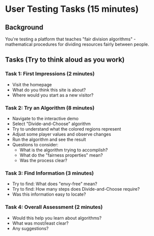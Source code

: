 # User Testing Tasks (15 minutes)

## Background
You're testing a platform that teaches "fair division algorithms" - mathematical procedures for dividing resources fairly between people.

## Tasks (Try to think aloud as you work)

### Task 1: First Impressions (2 minutes)
- Visit the homepage
- What do you think this site is about?
- Where would you start as a new visitor?

### Task 2: Try an Algorithm (8 minutes)
- Navigate to the interactive demo
- Select "Divide-and-Choose" algorithm
- Try to understand what the colored regions represent
- Adjust some player values and observe changes
- Run the algorithm and see the result
- Questions to consider:
    - What is the algorithm trying to accomplish?
    - What do the "fairness properties" mean?
    - Was the process clear?

### Task 3: Find Information (3 minutes)
- Try to find: What does "envy-free" mean?
- Try to find: How many steps does Divide-and-Choose require?
- Was this information easy to locate?

### Task 4: Overall Assessment (2 minutes)
- Would this help you learn about algorithms?
- What was most/least clear?
- Any suggestions?